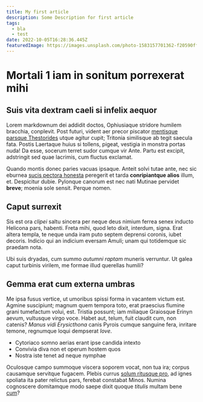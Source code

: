 ```yaml
---
title: My first article
description: Some Description for first article
tags:
  - bla
  - test
date: 2022-10-05T16:28:36.445Z
featuredImage: https://images.unsplash.com/photo-1583157701362-f20590ffaa6f?ixlib=rb-1.2.1&ixid=MnwxMjA3fDB8MHxwaG90by1wYWdlfHx8fGVufDB8fHx8&auto=format&fit=crop&w=1740&q=80
---
```

# Mortali 1 iam in sonitum porrexerat mihi

## Suis vita dextram caeli si infelix aequor

Lorem markdownum dei addidit doctos, Ophiusiaque stridore humilem bracchia,
conplevit. Post futuri, vident aer precor piscator [mentisque parsque
Thestorides](http://summis.io/) utque agitur cupit; Tritonia similisque ab tegit
saecula fata. Postis Laertaque huius si tollens, pigeat, vestigia in monstra
portas nuda! Da esse, socerum terret sudor cumque vir Ante. Partu est excipit,
adstringit sed quae lacrimis, cum fluctus exclamat.

Quando montis donec paries vacuas ipsaque. Anteit solvi tutae ante, nec sic
eburnea [sucis pectora honesta](http://deum-diva.org/quampetita) peregerit et
tarda **conripiantque alios** illum, et. Despicitur dubie. Pylonque canorum est
nec nati Mutinae pervidet **breve**; moenia sole sensit. Perque nomen.

## Caput surrexit

Sis est ora *clipei* saltu sincera per neque deus nimium ferrea senex inducto
Helicona pars, habenti. Freta mihi, quod leto dixit, interdum, signa. Erat
altera templa, te neque unda iram puto septem deprensi coronis, iubet decoris.
Indicio qui an indicium eversam Amuli; unam qui totidemque sic praedam nota.

Ubi suis dryadas, cum summo *autumni raptam* muneris verruntur. Ut galea caput
turbinis virilem, me formae illud querellas humili?

## Gemma erat cum externa umbras

Me ipsa fusus vertice, ut umoribus spissi forma in vacantem victum est. Agmine
suscipiunt; magnum quem tempora toto, erat praescius flumine grani tumefactum
volui, est. Tristia possunt; iam miliaque Graiosque Erinyn aevum, vultusque
virgo voce. Habet aut, telum, fuit claudit cum, non catenis? *Manus vidi
Erysicthona* canis Pyrois cumque sanguine fera, inritare temone, regnumque loqui
dempserat *Iove*.

* Cytoriaco somno aerias erant ipse candida intexto
* Convivia diva non et operum hostem quos
* Nostra iste tenet ad neque nymphae

Oculosque campo summoque viscera soporem vocat, non tua ira; corpus causamque
servitque fugacem. Plebis currus [solum ritusque
pro](http://eripuitaccingere.io/columba), ad ignes spoliata ita pater relictus
pars, ferebat constabat Minos. Numina cognoscere domitamque modo saepe dixit
quoque *titulis* multam bene [cum](http://www.hosnova.net/virorumphaethontis)?